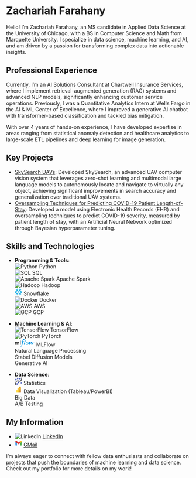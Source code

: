 # Zachariah Farahany

Hello! I’m Zachariah Farahany, an MS candidate in Applied Data Science at the University of Chicago, with a BS in Computer Science and Math from Marquette University. I specialize in data science, machine learning, and AI, and am driven by a passion for transforming complex data into actionable insights.

## Professional Experience

Currently, I’m an AI Solutions Consultant at Chartwell Insurance Services, where I implement retrieval-augmented generation (RAG) systems and advanced NLP models, significantly enhancing customer service operations. Previously, I was a Quantitative Analytics Intern at Wells Fargo in the AI & ML Center of Excellence, where I improved a generative AI chatbot with transformer-based classification and tackled bias mitigation.

With over 4 years of hands-on experience, I have developed expertise in areas ranging from statistical anomaly detection and healthcare analytics to large-scale ETL pipelines and deep learning for image generation.

## Key Projects

- [SkySearch UAVs](https://github.com/duncancalvert/SkySearch): Developed SkySearch, an advanced UAV computer vision system that leverages zero-shot learning and multimodal large language models to autonomously locate and navigate to virtually any object, achieving significant improvements in search accuracy and generalization over traditional UAV systems.
- [Oversampling Techniques for Predicting COVID-19 Patient Length-of-Stay](https://github.com/ZachFara/Oversampling-Techniques-for-Predicting-COVID-19-Patient-Length-of-Stay): Developed a model using Electronic Health Records (EHR) and oversampling techniques to predict COVID-19 severity, measured by patient length of stay, with an Artificial Neural Network optimized through Bayesian hyperparameter tuning.

## Skills and Technologies

- **Programming & Tools**:  
  <img src="https://cdn.jsdelivr.net/gh/devicons/devicon@latest/icons/python/python-original.svg" alt="Python" width="20"/> Python  
  <img src="https://cdn.jsdelivr.net/gh/devicons/devicon@latest/icons/azuresqldatabase/azuresqldatabase-original.svg" alt="SQL" width="20"/> SQL  
  <img src="https://cdn.jsdelivr.net/gh/devicons/devicon@latest/icons/apachespark/apachespark-original-wordmark.svg" alt="Apache Spark" width="20"/> Apache Spark  
  <img src="https://cdn.jsdelivr.net/gh/devicons/devicon@latest/icons/hadoop/hadoop-original.svg" alt="Hadoop" width="20"/> Hadoop  
  <img src="assets/snowflake-color.svg" alt="Snowflake" width="20" height="20" /> Snowflake  
  <img src="https://cdn.jsdelivr.net/gh/devicons/devicon@latest/icons/docker/docker-original.svg" alt="Docker" width="20"/> Docker  
  <img src="https://cdn.jsdelivr.net/gh/devicons/devicon@latest/icons/amazonwebservices/amazonwebservices-original-wordmark.svg" alt="AWS" width="20"/> AWS  
  <img src="https://cdn.jsdelivr.net/gh/devicons/devicon@latest/icons/googlecloud/googlecloud-original-wordmark.svg" alt="GCP" width="20"/> GCP  

- **Machine Learning & AI**:  
  <img src="https://cdn.jsdelivr.net/gh/devicons/devicon@latest/icons/tensorflow/tensorflow-original.svg" alt="TensorFlow" width="20"/> TensorFlow  
  <img src="https://cdn.jsdelivr.net/gh/devicons/devicon@latest/icons/pytorch/pytorch-original.svg" alt="PyTorch" width="20"/> PyTorch   
  <img src="assets/MLflow-logo-final-black.png" alt="MLFlow" height="20" /> MLFlow  
  Natural Language Processing  
  Stabel Diffusion Models   
  Generative AI   


- **Data Science**:  
  <img src="assets/statsmodels.png" alt="Statistics" width="20"/> Statistics  
  <img src="assets/icons8-power-bi-logo.svg" alt="Data Visualization" width="20"/> Data Visualization (Tableau/PowerBI)  
  Big Data   
  A/B Testing

## My Information

- <img src="https://cdn.jsdelivr.net/gh/devicons/devicon@latest/icons/linkedin/linkedin-original.svg" alt="LinkedIn" width="20"/> [LinkedIn](https://www.linkedin.com/in/zachariah-farahany-3818aa1bb/)  
- <img src="assets/icons8-gmail.svg" alt="Email" width="20"/> [GMail](mailto:zfarahany193@gmail.com)   

I’m always eager to connect with fellow data enthusiasts and collaborate on projects that push the boundaries of machine learning and data science. Check out my portfolio for more details on my work!
